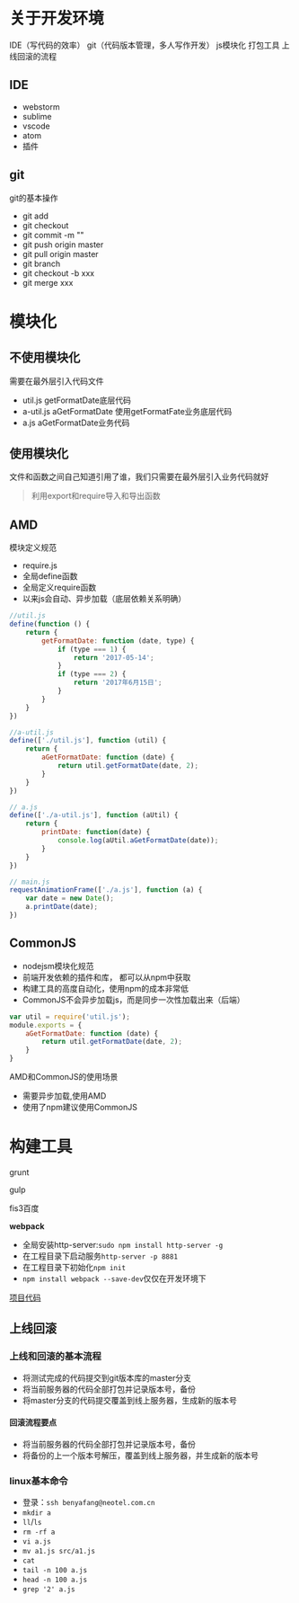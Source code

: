 # 关于开发环境

IDE（写代码的效率）
git（代码版本管理，多人写作开发）
js模块化
打包工具
上线回滚的流程

## IDE

- webstorm
- sublime
- vscode
- atom
- 插件

## git

git的基本操作
- git add 
- git checkout 
- git commit -m ""
- git push origin master
- git pull origin master
- git branch
- git checkout -b xxx
- git merge xxx

# 模块化

## 不使用模块化

需要在最外层引入代码文件

- util.js getFormatDate底层代码
- a-util.js aGetFormatDate   使用getFormatFate业务底层代码
- a.js aGetFormatDate业务代码

## 使用模块化

文件和函数之间自己知道引用了谁，我们只需要在最外层引入业务代码就好

> 利用export和require导入和导出函数


## AMD

模块定义规范

- require.js
- 全局define函数
- 全局定义require函数
- 以来js会自动、异步加载（底层依赖关系明确）

```javascript
//util.js
define(function () {
    return {
        getFormatDate: function (date, type) {
            if (type === 1) {
                return '2017-05-14';
            }
            if (type === 2) {
                return '2017年6月15日';
            }
        }
    }
})

//a-util.js
define(['./util.js'], function (util) {
    return {
        aGetFormatDate: function (date) {
            return util.getFormatDate(date, 2);
        }
    }
})

// a.js
define(['./a-util.js'], function (aUtil) {
    return {
        printDate: function(date) {
            console.log(aUtil.aGetFormatDate(date));
        }
    }
})

// main.js
requestAnimationFrame(['./a.js'], function (a) {
    var date = new Date();
    a.printDate(date);
})

```

## CommonJS
- nodejsm模块化规范
- 前端开发依赖的插件和库， 都可以从npm中获取
- 构建工具的高度自动化，使用npm的成本非常低
- CommonJS不会异步加载js，而是同步一次性加载出来（后端）


```javascript
var util = require('util.js');
module.exports = {
    aGetFormatDate: function (date) {
        return util.getFormatDate(date, 2);
    }
}
```

AMD和CommonJS的使用场景
- 需要异步加载,使用AMD
- 使用了npm建议使用CommonJS


# 构建工具

grunt

gulp

fis3百度

**webpack**

- 全局安装http-server:`sudo npm install http-server -g`
- 在工程目录下启动服务`http-server -p 8881`
- 在工程目录下初始化`npm init`
- `npm install webpack --save-dev`仅仅在开发环境下

[项目代码](./webpack)

## 上线回滚

### 上线和回滚的基本流程

- 将测试完成的代码提交到git版本库的master分支
- 将当前服务器的代码全部打包并记录版本号，备份
- 将master分支的代码提交覆盖到线上服务器，生成新的版本号

#### 回滚流程要点
- 将当前服务器的代码全部打包并记录版本号，备份
- 将备份的上一个版本号解压，覆盖到线上服务器，并生成新的版本号

### linux基本命令
- 登录：`ssh benyafang@neotel.com.cn`
- `mkdir a`
- `ll`/`ls`
- `rm -rf a`
- `vi a.js`
- `mv a1.js src/a1.js`
- `cat`
- `tail -n 100 a.js` 
- `head -n 100 a.js`
- `grep '2' a.js`
